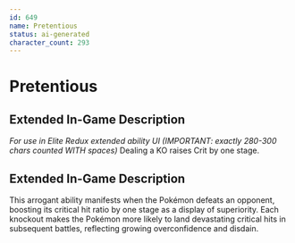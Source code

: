 ```yaml
---
id: 649
name: Pretentious
status: ai-generated
character_count: 293
---
```


# Pretentious

## Extended In-Game Description
*For use in Elite Redux extended ability UI (IMPORTANT: exactly 280-300 chars counted WITH spaces)*
Dealing a KO raises Crit by one stage.

## Extended In-Game Description
This arrogant ability manifests when the Pokémon defeats an opponent, boosting its critical hit ratio by one stage as a display of superiority. Each knockout makes the Pokémon more likely to land devastating critical hits in subsequent battles, reflecting growing overconfidence and disdain.